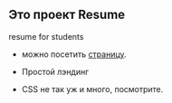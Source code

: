 ## Это проект Resume
resume for students



- можно посетить [страницу](nikanorovdev.github.io/resume/).
* Простой лэндинг
+ CSS не так уж и много, посмотрите. 
